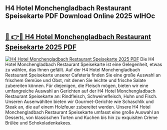 ## H4 Hotel Monchengladbach Restaurant Speisekarte PDF Download Online 2025 wlHOc

# <h2><a href="http://gcdgkmq.nevu.top/?p=H4+Hotel+Monchengladbach+Restaurant+Speisekarte">🔗 👉🔴 H4 Hotel Monchengladbach Restaurant Speisekarte 2025 PDF</a></h2>

[![H4 Hotel Monchengladbach Restaurant Speisekarte 2025 PDF](https://i.imgur.com/dBaPXMq.png)](http://gcdgkmq.nevu.top/?p=H4+Hotel+Monchengladbach+Restaurant+Speisekarte)
Die H4 Hotel Monchengladbach Restaurant Speisekarte ist eine Gelegenheit, etwas zu wählen, das Ihnen gefällt. Auf der H4 Hotel Monchengladbach Restaurant Speisekarte unserer Cafeteria finden Sie eine große Auswahl an frischem Gemüse und Obst, mit denen Sie leichte und frische Salate zubereiten können. Für diejenigen, die Fleisch mögen, bieten wir eine umfangreiche Auswahl an Gerichten auf der H4 Hotel Monchengladbach Restaurant Speisekarte an: Rindfleisch, Schweinefleisch, Huhn und Fisch. Unseren Auserwählten bieten wir Gourmet-Gerichte wie Schaschlik und Steak an, die auf einem Holzfeuer zubereitet werden. Unsere H4 Hotel Monchengladbach Restaurant Speisekarte umfasst eine große Auswahl an Desserts, von klassischen Torten und Kuchen bis hin zu exquisiten Crème Brûlée und Schokoladenkakees.
